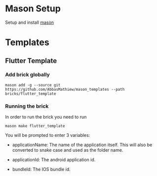 # Mason Setup

Setup and install [mason](https://pub.dev/packages/mason)

# Templates

## Flutter Template

### Add brick globally

```
mason add -g --source git https://github.com/AbbasMathiew/mason_templates --path bricks/flutter_template
```

### Running the brick

In order to run the brick you need to run

```
mason make flutter_template
```

You will be prompted to enter 3 variables:

- applicationName: The name of the application itself. This will also be converted to snake case and used as the folder name.

- applicationId: The android application id.

- bundleId: The IOS bundle id.
